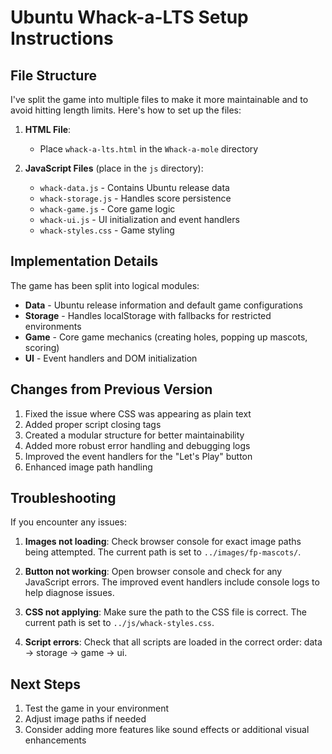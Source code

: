 # Ubuntu Whack-a-LTS Setup Instructions

## File Structure
I've split the game into multiple files to make it more maintainable and to avoid hitting length limits. Here's how to set up the files:

1. **HTML File**:
   - Place `whack-a-lts.html` in the `Whack-a-mole` directory

2. **JavaScript Files** (place in the `js` directory):
   - `whack-data.js` - Contains Ubuntu release data
   - `whack-storage.js` - Handles score persistence
   - `whack-game.js` - Core game logic
   - `whack-ui.js` - UI initialization and event handlers
   - `whack-styles.css` - Game styling

## Implementation Details

The game has been split into logical modules:

- **Data** - Ubuntu release information and default game configurations
- **Storage** - Handles localStorage with fallbacks for restricted environments
- **Game** - Core game mechanics (creating holes, popping up mascots, scoring)
- **UI** - Event handlers and DOM initialization

## Changes from Previous Version

1. Fixed the issue where CSS was appearing as plain text
2. Added proper script closing tags
3. Created a modular structure for better maintainability
4. Added more robust error handling and debugging logs
5. Improved the event handlers for the "Let's Play" button
6. Enhanced image path handling

## Troubleshooting

If you encounter any issues:

1. **Images not loading**: Check browser console for exact image paths being attempted. The current path is set to `../images/fp-mascots/`.

2. **Button not working**: Open browser console and check for any JavaScript errors. The improved event handlers include console logs to help diagnose issues.

3. **CSS not applying**: Make sure the path to the CSS file is correct. The current path is set to `../js/whack-styles.css`.

4. **Script errors**: Check that all scripts are loaded in the correct order: data → storage → game → ui.

## Next Steps

1. Test the game in your environment
2. Adjust image paths if needed
3. Consider adding more features like sound effects or additional visual enhancements
